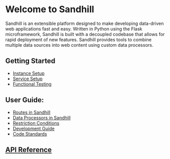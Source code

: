 # Welcome to Sandhill

Sandhill is an extensible platform designed to make developing data-driven web applications
fast and easy. Written in Python using the Flask microframework, Sandhill is built with a
decoupled codebase that allows for rapid deployment of new features. Sandhill provides tools
to combine multiple data sources into web content using custom data processors.

## Getting Started
* [Instance Setup](/instance-setup)
* [Service Setup](/service-setup)
* [Functional Testing](/functional-testing)

## User Guide:
* [Routes in Sandhill](/routes)
* [Data Processors in Sandhill](/data-processors)
* [Restriction Conditions](/restrictions)
* [Development Guide](/development-guide)
* [Code Standards](/code-standards)

## [API Reference](/api-reference)
